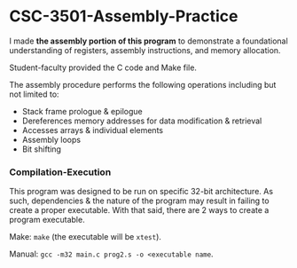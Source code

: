 # CSC-3501-Assembly-Practice
I made **the assembly portion of this program** to demonstrate a foundational understanding of registers, assembly instructions, and memory allocation.

Student-faculty provided the C code and Make file.

The assembly procedure performs the following operations including but not limited to:
- Stack frame prologue & epilogue
- Dereferences memory addresses for data modification & retrieval
- Accesses arrays & individual elements
- Assembly loops
- Bit shifting

### Compilation-Execution
This program was designed to be run on specific 32-bit architecture. As such, dependencies & the nature of the program may result in failing to create a proper executable. With that said, there are 2 ways to create a program executable.

Make: `make` (the executable will be `xtest`).

Manual: `gcc -m32 main.c prog2.s -o <executable name`.
